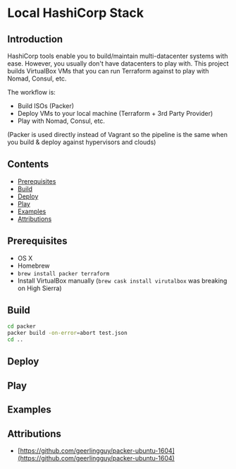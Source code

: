 # Local HashiCorp Stack

## Introduction

HashiCorp tools enable you to build/maintain multi-datacenter systems with ease. However, you usually don't have datacenters to play with. This project builds VirtualBox VMs that you can run Terraform against to play with Nomad, Consul, etc.

The workflow is:
- Build ISOs (Packer)
- Deploy VMs to your local machine (Terraform + 3rd Party Provider)
- Play with Nomad, Consul, etc.

(Packer is used directly instead of Vagrant so the pipeline is the same when you build & deploy against hypervisors and clouds)

## Contents

- [Prerequisites](#prerequisites)
- [Build](#build)
- [Deploy](#deploy)
- [Play](#play)
- [Examples](#examples)
- [Attributions](#attributions)

## Prerequisites

- OS X
- Homebrew
- `brew install packer terraform`
- Install VirtualBox manually (`brew cask install virutalbox` was breaking on High Sierra)

## Build

```bash
cd packer
packer build -on-error=abort test.json
cd ..
```

## Deploy

## Play

## Examples

## Attributions

- [https://github.com/geerlingguy/packer-ubuntu-1604](https://github.com/geerlingguy/packer-ubuntu-1604)
